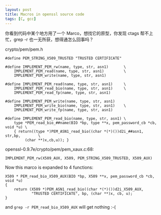 ```yaml
---
layout: post
title: Macros in openssl source code
tags: [C, gcc]
---
```


你看到代码中某个地方用了一个 Marco，想找它的原型，你发现 ctags 帮不上忙，grep -r
也一无所获，想得通怎么回事吗？

crypto/pem/pem.h

    #define PEM_STRING_X509_TRUSTED "TRUSTED CERTIFICATE"
    
    #define IMPLEMENT_PEM_rw(name, type, str, asn1)       \
        IMPLEMENT_PEM_read(name, type, str, asn1)         \
        IMPLEMENT_PEM_write(name, type, str, asn1)
    
    #define IMPLEMENT_PEM_read(name, type, str, asn1)     \
        IMPLEMENT_PEM_read_bio(name, type, str, asn1)     \
        IMPLEMENT_PEM_read_fp(name, type, str, asn1)
    
    #define IMPLEMENT_PEM_write(name, type, str, asn1)     
        IMPLEMENT_PEM_write_bio(name, type, str, asn1)    \
        IMPLEMENT_PEM_write_fp(name, type, str, asn1)
    
    #define IMPLEMENT_PEM_read_bio(name, type, str, asn1) \
        type *PEM_read_bio_##name(BIO *bp, type **x, pem_password_cb *cb, void *u) \
        { return((type *)PEM_ASN1_read_bio((char *(*)())d2i_##asn1, str,bp,        \
             (char **)x,cb,u)); }

openssl-0.9.7e/crypto/pem/pem\_xaux.c:68:

    IMPLEMENT_PEM_rw(X509_AUX, X509, PEM_STRING_X509_TRUSTED, X509_AUX)

Now this marco is expanded to 4 functions:

    X509 * PEM_read_bio_X509_AUX(BIO *bp, X509 **x, pem_password_cb *cb, void *u)
    {
        return (X509 *)PEM_ASN1_read_bio((char *(*)())d2i_X509_AUX,
                "TRUSTED CERTIFICATE", bp, (char **)x, cb, u);
    }

and `grep -r PEM_read_bio_X509_AUX` will get nothing :-(
